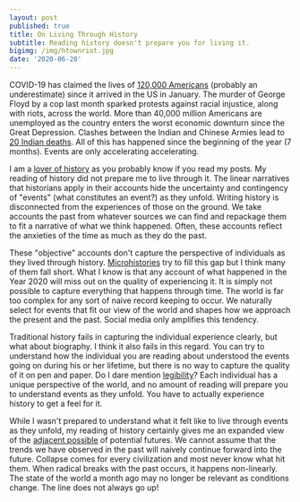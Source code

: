 ```yaml
---
layout: post
published: true
title: On Living Through History
subtitle: Reading history doesn't prepare you for living it.
bigimg: /img/htownriot.jpg
date: '2020-06-20'
---
```

COVID-19 has claimed the lives of [120,000 Americans](https://www.worldometers.info/coronavirus/country/us/) (probably an underestimate) since it arrived in the US in January. The murder of George Floyd by a cop last month sparked protests against racial injustice, along with riots, across the world. More than 40,000 million Americans are unemployed as the country enters the worst economic downturn since the Great Depression. Clashes between the Indian and Chinese Armies lead to [20 Indian deaths](https://www.cfr.org/in-brief/china-india-border-dispute-what-know). All of this has happened since the beginning of the year (7 months). Events are only accelerating accelerating.

I am a [lover of history](http://davidavalerio.com/2019-06-10-on-biographical-history/) as you probably know if you read my posts. My reading of history did not prepare me to live through it. The linear narratives that historians apply in their accounts hide the uncertainty and contingency of "events" (what constitutes an event?) as they unfold. Writing history is disconnected from the experiences of those on the ground. We take accounts the past from whatever sources we can find and repackage them to fit a narrative of what we think happened. Often, these accounts reflect the anxieties of the time as much as they do the past. 

These "objective" accounts don't capture the perspective of individuals as they lived through history. [Microhistories](https://en.wikipedia.org/wiki/Microhistory#:~:text=Microhistory%20is%20a%20genre%20of,%2C%20individual%2C%20or%20a%20settlement.) try to fill this gap but I think many of them fall short. What I know is that any account of what happened in the Year 2020 will miss out on the quality of experiencing it. It is simply not possible to capture everything that happens through time. The world is far too complex for any sort of naive record keeping to occur. We naturally select for events that fit our view of the world and shapes how we approach the present and the past. Social media only amplifies this tendency.

Traditional history fails in capturing the individual experience clearly, but what about biography. I think it also fails in this regard. You can try to understand how the individual you are reading about understood the events going on during his or her lifetime, but there is no way to capture the quality of it on pen and paper. Do I dare mention [legibility](https://www.ribbonfarm.com/2010/07/26/a-big-little-idea-called-legibility/)? Each individual has a unique perspective of the world, and no amount of reading will prepare you to understand events as they unfold. You have to actually experience history to get a feel for it.

While I wasn't prepared to understand what it felt like to live through events as they unfold, my reading of history certainly gives me an expanded view of the [adjacent possible](https://www.edge.org/conversation/stuart_a_kauffman-the-adjacent-possible) of potential futures. We cannot assume that the trends we have observed in the past will naively continue forward into the future. Collapse comes for every civilization and most never know what hit them. When radical breaks with the past occurs, it happens non-linearly. The state of the world a month ago may no longer be relevant as conditions change. The line does not always go up!
